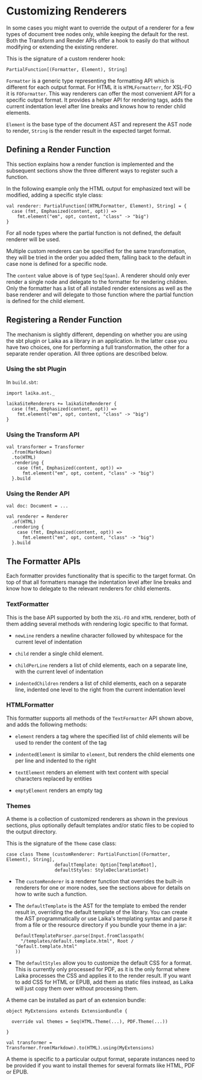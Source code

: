 
Customizing Renderers
=====================

In some cases you might want to override the output of a renderer for a few types
of document tree nodes only, while keeping the default for the rest. Both the
Transform and Render APIs offer a hook to easily do that without modifying
or extending the existing renderer. 

This is the signature of a custom renderer hook:

    PartialFunction[(Formatter, Element), String]
    
`Formatter` is a generic type representing the formatting API which is different for each 
output format. For HTML it is `HTMLFormatterr`, for XSL-FO it is `FOFormatter`. 
This way renderers can offer the most convenient API for a specific output format.
It provides a helper API for rendering tags, adds the current indentation level after
line breaks and knows how to render child elements. 

`Element` is the base type of the document AST and represent the AST node to render, `String`
is the render result in the expected target format.
  
  
  
Defining a Render Function
--------------------------

This section explains how a render function is implemented and the subsequent sections
show the three different ways to register such a function.

In the following example only the HTML output for emphasized text will be modified,
adding a specific style class:

    val renderer: PartialFunction[(HTMLFormatter, Element), String] = {
      case (fmt, Emphasized(content, opt)) => 
        fmt.element("em", opt, content, "class" -> "big") 
    }

For all node types where the partial function is not defined, the default renderer
will be used.

Multiple custom renderers can be specified for the same transformation, they will be 
tried in the order you added them, falling back to the default in case none is defined 
for a specific node.

The `content` value above is of type `Seq[Span]`. A renderer should only ever render
a single node and delegate to the formatter for rendering children. Only the formatter
has a list of all installed render extensions as well as the base renderer and will
delegate to those function where the partial function is defined for the child element. 



Registering a Render Function
-----------------------------

The mechanism is slightly different, depending on whether you are using the sbt
plugin or Laika as a library in an application. In the latter case you have two
choices, one for performing a full transformation, the other for a separate
render operation. All three options are described below.


### Using the sbt Plugin

In `build.sbt`:

    import laika.ast._
    
    laikaSiteRenderers += laikaSiteRenderer {
      case (fmt, Emphasized(content, opt)) => 
        fmt.element("em", opt, content, "class" -> "big")
    }

    
### Using the Transform API

    val transformer = Transformer
      .from(Markdown)
      .to(HTML)
      .rendering {
        case (fmt, Emphasized(content, opt)) => 
          fmt.element("em", opt, content, "class" -> "big")
      }.build


### Using the Render API

    val doc: Document = ...
    
    val renderer = Renderer
      .of(HTML)
      .rendering { 
        case (fmt, Emphasized(content, opt)) => 
          fmt.element("em", opt, content, "class" -> "big")
      }.build



The Formatter APIs
------------------

Each formatter provides functionality that is specific to the target format.
On top of that all formatters manage the indentation level after line breaks and 
know how to delegate to the relevant renderers for child elements.


### TextFormatter

This is the base API supported by both the `XSL-FO` and `HTML` renderer,
both of them adding several methods with rendering logic specific to that format.

* `newLine` renders a newline character followed by whitespace for the current level of indentation

* `child` render a single child element.

* `childPerLine` renders a list of child elements, each on a separate line, 
  with the current level of indentation

* `indentedChildren` renders a list of child elements, each on a separate line, 
  indented one level to the right from the current indentation level



### HTMLFormatter

This formatter supports all methods of the `TextFormatter` API shown above, and adds
the following methods:

* `element` renders a tag where the specified list of child elements will be used to render the content of the tag

* `indentedElement` is similar to `element`, but renders the child elements one per line and indented to the right
  
* `textElement` renders an element with text content with special characters replaced by entities

* `emptyElement` renders an empty tag



### Themes

A theme is a collection of customized renderers as shown in the previous sections,
plus optionally default templates and/or static files to be copied to the output
directory.

This is the signature of the `Theme` case class:

    case class Theme (customRenderer: PartialFunction[(Formatter, Element), String],
                      defaultTemplate: Option[TemplateRoot],
                      defaultStyles: StyleDeclarationSet)

* The `customRenderer` is a renderer function that overrides the built-in renderers
  for one or more nodes, see the sections above for details on how to write such a function.
  
* The `defaultTemplate` is the AST for the template to embed the render result in, 
  overriding the default template of the library. You can create the AST programmatically
  or use Laika's templating syntax and parse it from a file or the resource directory if
  you bundle your theme in a jar:
  
      DefaultTemplateParser.parse(Input.fromClasspath(
        "/templates/default.template.html", Root / "default.template.html"
      )) 

* The `defaultStyles` allow you to customize the default CSS for a format. This
  is currently only processed for PDF, as it is the only format where Laika processes
  the CSS and applies it to the render result. If you want to add CSS for HTML or EPUB, 
  add them as static files instead, as Laika will just copy them over without processing them.


A theme can be installed as part of an extension bundle:

    object MyExtensions extends ExtensionBundle {
    
      override val themes = Seq(HTML.Theme(...), PDF.Theme(...))
        
    }
    
    val transformer = Transformer.from(Markdown).to(HTML).using(MyExtensions)

A theme is specific to a particular output format, separate instances need to be 
provided if you want to install themes for several formats like HTML, PDF or EPUB.

